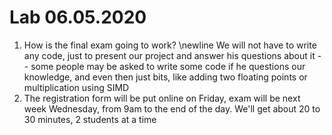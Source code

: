 # Lab 06.05.2020

1. How is the final exam going to work? \newline
We will not have to write any code, just to present our project and answer his
questions about it -- some people may be asked to write some code if he
questions our knowledge, and even then just bits, like adding two floating
points or multiplication using SIMD
2. The registration form will be put online on Friday, exam will be next week
Wednesday, from 9am to the end of the day. We'll get about 20 to 30 minutes,
2 students at a time
